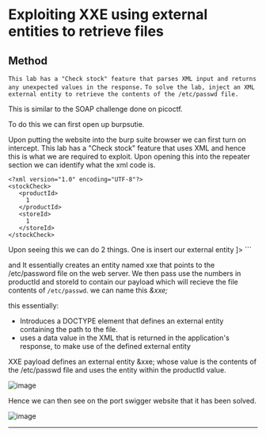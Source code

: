 # Exploiting XXE using external entities to retrieve files

## Method

``This lab has a "Check stock" feature that parses XML input and returns any unexpected values in the response.``
``To solve the lab, inject an XML external entity to retrieve the contents of the /etc/passwd file.``

This is similar to the SOAP challenge done on picoctf.

To do this we can first open up burpsutie.

Upon putting the website into the burp suite browser we can first turn on intercept. This lab has a "Check stock" feature that uses XML and hence this is what we are required to
exploit. Upon opening this into the repeater section we can identify what the xml code is.

```
<?xml version="1.0" encoding="UTF-8"?>
<stockCheck>
   <productId>
     1
   </productId>
   <storeId>
     1
   </storeId>
</stockCheck>

```

Upon seeing this we can do 2 things. One is insert our external entity <!DOCTYPE test  
``` <!DOCTYPE foo [ <!ENTITY xxe SYSTEM "file:///etc/passwd"> ]>  ```

and It essentially creates an entity named xxe that points to the /etc/password file on the web server.
We then pass use the numbers in productId and storeId to contain our payload which will recieve the file contents of ``/etc/passwd``.
we can name this *&xxe;*

this essentially: 
- Introduces a DOCTYPE element that defines an external entity containing the path to the file.
- uses a data value in the XML that is returned in the application's response, to make use of the defined external entity

XXE payload defines an external entity &xxe; whose value is the contents of the /etc/passwd file and uses the entity within the productId value.

![image](https://github.com/user-attachments/assets/d29fc4bb-a64d-4d05-9a1c-56f08ede4dce)

Hence we can then see on the port swigger website that it has been solved.

![image](https://github.com/user-attachments/assets/e86d7eca-310d-4e32-88da-359f76d9e0f9)

---
